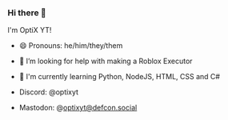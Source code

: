 ### Hi there 👋
I'm OptiX YT!

- 😄 Pronouns: he/him/they/them
- 🤔 I’m looking for help with making a Roblox Executor
- 🌱 I'm currently learning Python, NodeJS, HTML, CSS and C#

- Discord: @optixyt
- Mastodon: @optixyt@defcon.social
<!--
**optixyt0/optixyt0** is a ✨ _special_ ✨ repository because its `README.md` (this file) appears on your GitHub profile.

Here are some ideas to get you started:

- 🔭 I’m currently working on ...
- 🌱 I’m currently learning ...
- 👯 I’m looking to collaborate on ...
- 🤔 I’m looking for help with ...
- 💬 Ask me about ...
- 📫 How to reach me: ...
- 😄 Pronouns: ...
- ⚡ Fun fact: ...
-->
